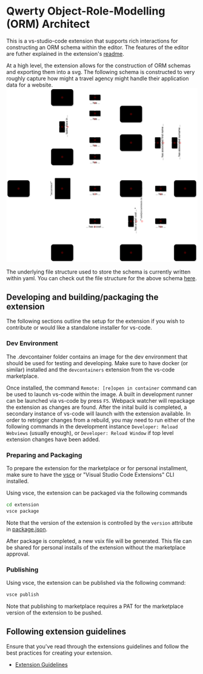 # Qwerty Object-Role-Modelling (ORM) Architect

This is a vs-studio-code extension that supports rich interactions for
constructing an ORM schema within the editor.
The features of the editor are futher explained in the extension's 
[readme](./extension/README.md).

At a high level, the extension allows for the construction of ORM schemas 
and exporting them into a svg. The following schema is constructed to very
roughly capture how might a travel agency might handle their application data
for a website.
![travel_agency_orm](./sampleFiles/travel_agency.svg)

The underlying file structure used to store the schema 
is currently written within yaml. You can check out the file structure for
the above schema [here](./sampleFiles/travel_agency.orm).

## Developing and building/packaging the extension

The following sections outline the setup for the extension if you wish
to contribute or would like a standalone installer for vs-code. 

### Dev Environment

The .devcontainer folder contains an image for the dev environment that 
should be used for testing and developing. Make sure to have docker (or 
similar) installed and the `devcontainers` extension from the vs-code 
marketplace. 

Once installed, the command `Remote: [re]open in container` command can be
used to launch vs-code within the image. A built in development runner can
be launched via vs-code by press `F5`. Webpack watcher will repackage the 
extension as changes are found. After the inital build is completed, 
a secondary instance of vs-code will launch with the extension available.
In order to retrigger changes from a rebuild, you may need to run either of
the following commands in the development instance `Developer: Reload Webviews` 
(usually enough), or `Developer: Reload Window` if top level extension
changes have been added.

### Preparing and Packaging

To prepare the extension for the marketplace or for personal installment,
make sure to have the [vsce](https://github.com/microsoft/vscode-vsce) or 
"Visual Studio Code Extensions" CLI installed.

Using vsce, the extension can be packaged via the following commands
```bash
cd extension
vsce package
```
Note that the version of the extension is controlled by the `version` 
attribute in [package.json](./extension/package.json).

After package is completed, a new vsix file will be generated. This file
can be shared for personal installs of the extension without the marketplace
approval.

### Publishing

Using vsce, the extension can be published via the following command:
```bash
vsce publish
```

Note that publishing to marketplace requires a PAT for the marketplace 
version of the extension to be pushed.

## Following extension guidelines

Ensure that you've read through the extensions guidelines and follow the best practices for creating your extension.

* [Extension Guidelines](https://code.visualstudio.com/api/references/extension-guidelines)

